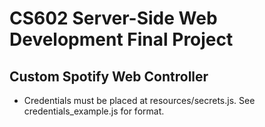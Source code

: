 # CS602 Server-Side Web Development Final Project
## Custom Spotify Web Controller

- Credentials must be placed at resources/secrets.js. See credentials_example.js for format.